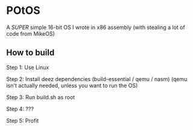 # POtOS
A *SUPER* simple 16-bit OS I wrote in x86 assembly (with stealing a lot of code from MikeOS)

## How to build
Step 1: Use Linux

Step 2: Install deez dependencies (build-essential / qemu / nasm) (qemu isn't actually needed, unless you want to run the OS)

Step 3: Run build.sh as root

Step 4: ???

Step 5: Profit
